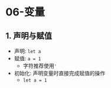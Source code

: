 # 06-变量

## 1. 声明与赋值

- 声明: `let a`
- 赋值: `a = 1`
  - 字符推荐使用`'`
- 初始化: 声明变量时直接完成赋值的操作
  - `let a = 1`
